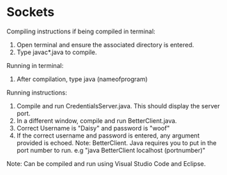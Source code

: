 # Sockets

Compiling instructions if being compiled in terminal:

1)	Open terminal and ensure the associated directory is entered.
2)	Type javac*.java to compile.

Running in terminal:
1)	After compilation, type java (nameofprogram)


Running instructions:

1)	Compile and run CredentialsServer.java. This should display the server port.
2)	In a different window, compile and run BetterClient.java.
3)  Correct Username is "Daisy" and password is "woof"
4)  If the correct username and password is entered, any argument provided is echoed.
Note: BetterClient. Java requires you to put in the port number to run. e.g "java BetterClient localhost (portnumber)"


Note: Can be compiled and run using Visual Studio Code and Eclipse.
